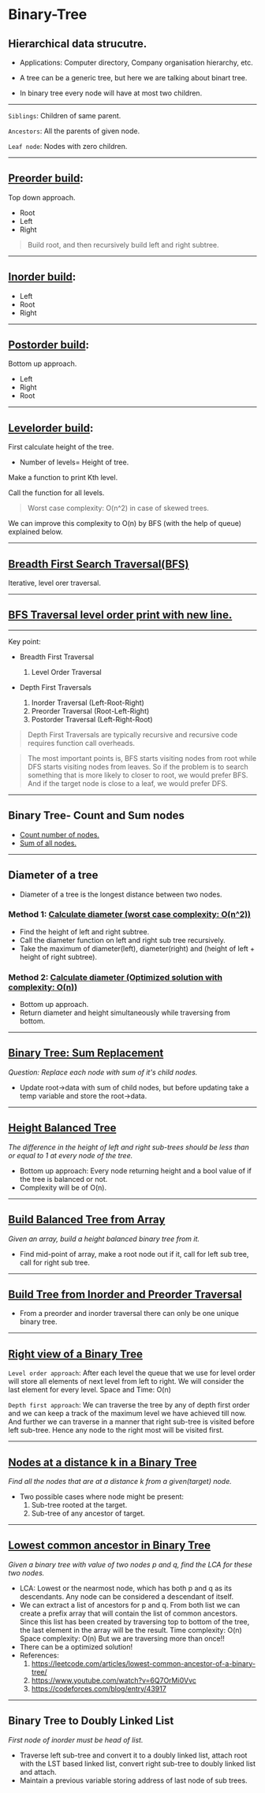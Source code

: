 # Binary-Tree

## Hierarchical data strucutre.

* Applications: Computer directory, Company organisation hierarchy, etc.

* A tree can be a generic tree, but here we are talking about binart tree.

* In binary tree every node will have at most two children.
<hr/>

`Siblings`: Children of same parent.

`Ancestors`: All the parents of given node.

`Leaf node`: Nodes with zero children.

<hr/>

## <a href="https://github.com/sanya2508/Binary-Tree/blob/master/BTpreorderBuildAndPrint.cpp">Preorder build</a>:

Top down approach.
 * Root
 * Left
 * Right

> Build root, and then recursively build left and right subtree.


<hr/>

## <a href="https://github.com/sanya2508/Binary-Tree/blob/master/BTinorderBuildAndPrint.cpp">Inorder build</a>:

 * Left
 * Root
 * Right

<hr/>

## <a href="https://github.com/sanya2508/Binary-Tree/blob/master/BTpostorderBuildandPrint.cpp">Postorder build</a>:

Bottom up approach.
 * Left
 * Right
 * Root

<hr/>

## <a href="https://github.com/sanya2508/Binary-Tree/blob/master/BTlevelOrderPrint.cpp">Levelorder build</a>:

First calculate height of the tree.

 * Number of levels= Height of tree.

Make a function to print Kth level.

Call the function for all levels.

>Worst case complexity: O(n^2) in case of skewed trees.

We can improve this complexity to O(n) by BFS (with the help of queue) explained below.

<hr/>

## <a href="https://github.com/sanya2508/Binary-Tree/blob/master/breadthFirstSearchTraversal1.cpp"> Breadth First Search Traversal(BFS)</a>

Iterative, level orer traversal.

<hr/>

## <a href="https://github.com/sanya2508/Binary-Tree/blob/master/breadthFirstSearchTraversal2"> BFS Traversal level order print with new line. </a>

<hr/>

Key point: 

* Breadth First Traversal 
  1. Level Order Traversal

* Depth First Traversals
  1. Inorder Traversal (Left-Root-Right)
  2. Preorder Traversal (Root-Left-Right)
  3. Postorder Traversal (Left-Right-Root)

> Depth First Traversals are typically recursive and recursive code requires function call overheads.

>The most important points is, BFS starts visiting nodes from root while DFS starts visiting nodes from leaves. So if the problem is to search something that is more likely to closer to root, we would prefer BFS. And if the target node is close to a leaf, we would prefer DFS.

<hr/>

##  Binary Tree- Count and Sum nodes 

 * <a href="https://github.com/sanya2508/Binary-Tree/blob/master/countNodes.cpp">Count number of nodes.</a>
 * <a href="https://github.com/sanya2508/Binary-Tree/blob/master/sumOfNodes.cpp"> Sum of all nodes.</a>

<hr/>

## Diameter of a tree
 * Diameter of a tree is the longest distance between two nodes.

### Method 1: <a href="https://github.com/sanya2508/Binary-Tree/blob/master/diameterOfTree.cpp"> Calculate diameter (worst case complexity: O(n^2)) </a>
 * Find the height of left and right subtree.
 * Call the diameter function on left and right sub tree recursively.
 * Take the maximum of diameter(left), diameter(right) and (height of left + height of right subtree).

### Method 2: <a href="https://github.com/sanya2508/Binary-Tree/blob/master/diameterOfTreeOptimised.cpp"> Calculate diameter (Optimized solution with complexity: O(n)) </a>

 * Bottom up approach.
 * Return diameter and height simultaneously while traversing from bottom.

<hr/>

## <a href="https://github.com/sanya2508/Binary-Tree/blob/master/sumReplacementWithSumOfAllChildNodes.cpp"> Binary Tree: Sum Replacement </a>
 
 *Question: Replace each node with sum of it's child nodes.*
 * Update root->data with sum of child nodes, but before updating take a temp variable and store the root->data.

<hr/>

## <a href="https://github.com/sanya2508/Binary-Tree/blob/master/checkHeightBalancedtree.cpp"> Height Balanced Tree </a>
  *The difference in the height of left and right sub-trees should be less than or equal to 1 at every node of the tree.*
  * Bottom up approach: Every node returning height and a bool value of if the tree is balanced or not.
  * Complexity will be of O(n).
  
<hr/>

## <a href="https://github.com/sanya2508/Binary-Tree/blob/master/buildBalancedTreeFromArray.cpp">Build Balanced Tree from Array</a>
 *Given an array, build a height balanced binary tree from it.*
 * Find mid-point of array, make a root node out if it, call for left sub tree, call for right sub tree.

<hr/>

## <a href="https://github.com/sanya2508/Binary-Tree/blob/master/buildTreeFromPreorderAndInorder.cpp">Build Tree from Inorder and Preorder Traversal</a>
 * From a preorder and inorder traversal there can only be one unique binary tree.

<hr/>

## <a href="https://github.com/sanya2508/Binary-Tree/blob/master/Right%20view%20of%20Binary%20tree.cpp">Right view of a Binary Tree</a>
 `Level order approach`: After each level the queue that we use for level order will store all elements of next level from left to right. We will consider the last element for every level.
Space and Time: O(n)

`Depth first approach`: We can traverse the tree by any of depth first order and we can keep a track of the maximum level we have achieved till now. And further we can traverse in a manner that right sub-tree is visited before left sub-tree. Hence any node to the right most will be visited first.

<hr/>

## <a href="https://github.com/sanya2508/Binary-Tree/blob/master/Nodes%20at%20a%20distance%20k.cpp">Nodes at a distance k in a Binary Tree </a>
*Find all the nodes that are at a distance k from a given(target) node.*
* Two possible cases where node might be present:
  1. Sub-tree rooted at the target.
  2. Sub-tree of any ancestor of target.
  
<hr/>

## <a href="https://github.com/sanya2508/Binary-Tree/blob/master/LCA.cpp"> Lowest common ancestor in Binary Tree</a>
*Given a binary tree with value of two nodes p and q, find the LCA for these two nodes.*
* LCA: Lowest or the nearmost node, which has both p and q as its descendants. Any node can be considered a descendant of itself.
* We can extract a list of ancestors for p and q. From both list we can create a prefix array that will contain the list of common ancestors. Since this list has been created by traversing top to bottom of the tree, the last element in the array will be the result.
 Time complexity: O(n)
 Space complexity: O(n)
 But we are traversing more than once!!
* There can be a optimized solution!
* References: 
   1. https://leetcode.com/articles/lowest-common-ancestor-of-a-binary-tree/              
   2. https://www.youtube.com/watch?v=6Q7OrMi0Vvc
   3. https://codeforces.com/blog/entry/43917

<hr/>

## Binary Tree to Doubly Linked List
*First node of inorder must be head of list.*
* Traverse left sub-tree and convert it to a doubly linked list, attach root with the LST based linked list, convert right sub-tree to doubly linked list and attach.
* Maintain a previous variable storing address of last node of sub trees.

